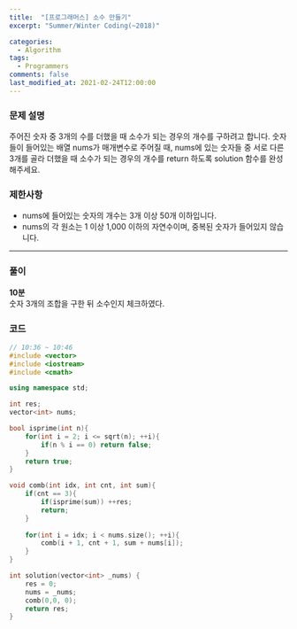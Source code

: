 ```yaml
---
title:  "[프로그래머스] 소수 만들기"
excerpt: "Summer/Winter Coding(~2018)"

categories:
  - Algorithm
tags:
  - Programmers
comments: false
last_modified_at: 2021-02-24T12:00:00
---
```

### 문제 설명
주어진 숫자 중 3개의 수를 더했을 때 소수가 되는 경우의 개수를 구하려고 합니다. 숫자들이 들어있는 배열 nums가 매개변수로 주어질 때, nums에 있는 숫자들 중 서로 다른 3개를 골라 더했을 때 소수가 되는 경우의 개수를 return 하도록 solution 함수를 완성해주세요.

### 제한사항
- nums에 들어있는 숫자의 개수는 3개 이상 50개 이하입니다.
- nums의 각 원소는 1 이상 1,000 이하의 자연수이며, 중복된 숫자가 들어있지 않습니다.

---
### 풀이
**10분**  
숫자 3개의 조합을 구한 뒤 소수인지 체크하였다.

### 코드
```c++
// 10:36 ~ 10:46
#include <vector>
#include <iostream>
#include <cmath>

using namespace std;

int res;
vector<int> nums;

bool isprime(int n){
    for(int i = 2; i <= sqrt(n); ++i){
        if(n % i == 0) return false;
    }
    return true;
}

void comb(int idx, int cnt, int sum){
    if(cnt == 3){
        if(isprime(sum)) ++res;
        return;
    }
    
    for(int i = idx; i < nums.size(); ++i){
        comb(i + 1, cnt + 1, sum + nums[i]);
    }
}

int solution(vector<int> _nums) {
    res = 0;
    nums = _nums;
    comb(0,0, 0);
    return res;
}
```